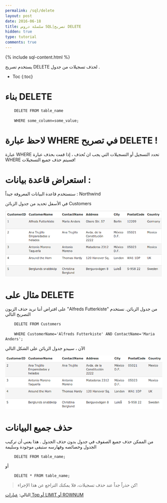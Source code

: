 ```yaml
---
permalink: /sql/delete
layout: post
date: 2016-06-18
title: سلسلة دروس SQL|تصريح DELETE
hidden: true
type: tutorial
comments: true
---
```


{% include sql-content.html %}



يستخدم تصريح DELETE لحذف تسجيلات من جدول .

* Toc
{:toc}

# بناء DELETE


		DELETE FROM table_name

		WHERE some_column=some_value;


# لاحظ عبارة WHERE في تصريح DELETE !

عبارة WHERE تحدد التسجيل أو التسجيلات التي يجب ان تُحذف ، إذا قمت بحذف عبارة WHERE فسيتم حذف جميع التسجيلات!


# استعراض قاعدة بيانات :



سنستخدم قاعدة البيانات المعروفة جيداً : Northwind


في الأسفل تحديد من جدول الزبائن Customers

![customers](/assets/customers.png)

# مثال على DELETE


على افتراض أننا نريد حذف الزبون "Alfreds Futterkiste" من جدول الزبائن. نستخدم التصريح التالي


		DELETE FROM Customers

		WHERE CustomerName='Alfreds Futterkiste' AND ContactName='Maria Anders';

الآن ، سيبدو جدول الزبائن على الشكل التالي

![customers5](/assets/customers5.png)

# حذف جميع البيانات


من الممكن حذف جميع الصفوف في جدول بدون حذف الجدول . هذا يعني أن تركيب الجدول وخصائصه وفهارسه ستبقى موجودة وسليمة


		DELETE FROM table_name;


أو


		DELETE * FROM table_name;


> كن حذراً جداً عند حذف تسجيلات، فلا يمكنك التراجع عن هذا الإجراء!


التالي: [عبارات Top أو LIMIT أو ROWNUM](top-limit-rownum)
